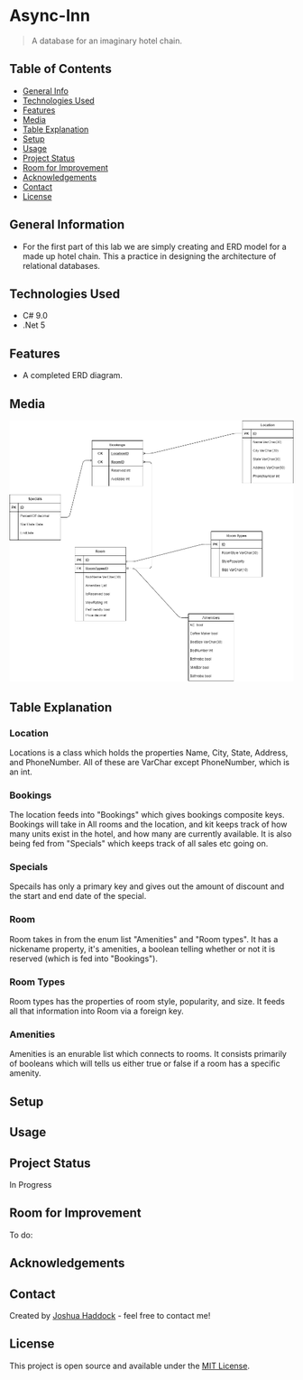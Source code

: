 # Async-Inn

> A database for an imaginary hotel chain.

## Table of Contents

* [General Info](#general-information)
* [Technologies Used](#technologies-used)
* [Features](#features)
* [Media](#media)
* [Table Explanation](#table-explanation)
* [Setup](#setup)
* [Usage](#usage)
* [Project Status](#project-status)
* [Room for Improvement](#room-for-improvement)
* [Acknowledgements](#acknowledgements)
* [Contact](#contact)
* [License](#license)

## General Information

* For the first part of this lab we are simply creating and ERD model for a made up hotel chain. This a practice in designing the architecture of relational databases.

## Technologies Used

* C# 9.0
* .Net 5

## Features

* A completed ERD diagram.

## Media

![ERD Model](./images/AsyncInn.png)

## Table Explanation

### Location

Locations is a class which holds the properties Name, City, State, Address, and PhoneNumber. All of these are VarChar except PhoneNumber, which is an int.

### Bookings

The location feeds into "Bookings" which gives bookings composite keys. Bookings will take in All rooms and the location, and kit keeps track of how many units exist in the hotel, and how many are currently available. It is also being fed from "Specials" which keeps track of all sales etc going on.

### Specials

Specails has only a primary key and gives out the amount of discount and the start and end date of the special.

### Room

Room takes in from the enum list "Amenities" and "Room types". It has a nickename property, it's amenities, a boolean telling whether or not it is reserved (which is fed into "Bookings").

### Room Types

Room types has the properties of room style, popularity, and size. It feeds all that information into Room via a foreign key.

### Amenities

Amenities is an enurable list which connects to rooms. It consists primarily of booleans which will tells us either true or false if a room has a specific amenity.

## Setup

## Usage

## Project Status

In Progress

## Room for Improvement

To do:

## Acknowledgements

## Contact

Created by [Joshua Haddock](https://www.linkedin.com/in/joshuahaddock/) - feel free to contact me!

## License

This project is open source and available under the [MIT License](./LICENSE).

